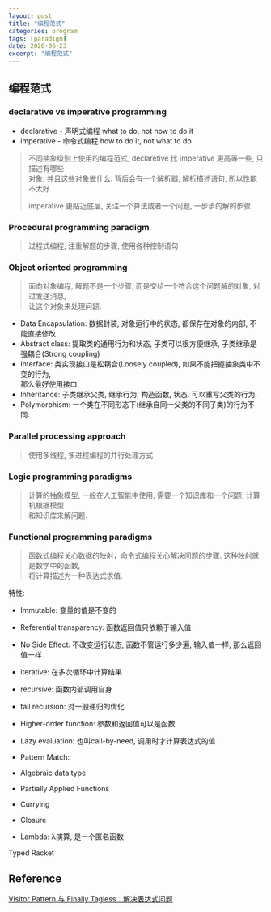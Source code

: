 ```yaml
---
layout: post
title: "编程范式"
categories: program
tags: [paradigm]
date: 2020-06-23
excerpt: "编程范式"
---
```


## 编程范式

### declarative vs imperative programming

* declarative - 声明式编程 what to do, not how to do it
* imperative - 命令式编程 how to do it, not what to do

> 不同抽象级别上使用的编程范式, declaretive 比 imperative 更高等一些, 只描述有哪些  
> 对象, 并且这些对象做什么. 背后会有一个解析器, 解析描述语句, 所以性能不太好.  
>
> imperative 更贴近底层, 关注一个算法或者一个问题, 一步步的解的步骤.  

### Procedural programming paradigm

> 过程式编程, 注重解题的步骤, 使用各种控制语句

### Object oriented programming

> 面向对象编程, 解题不是一个步骤, 而是交给一个符合这个问题解的对象, 对过发送消息,  
> 让这个对象来处理问题.

* Data Encapsulation: 数据封装, 对象运行中的状态, 都保存在对象的内部, 不能直接修改
* Abstract class: 提取类的通用行为和状态, 子类可以很方便继承, 子类继承是强耦合(Strong coupling)
* Interface: 类实现接口是松耦合(Loosely coupled), 如果不能把握抽象类中不变的行为,   
    那么最好使用接口.
* Inheritance: 子类继承父类, 继承行为, 构造函数, 状态. 可以重写父类的行为.
* Polymorphism: 一个类在不同形态下(继承自同一父类的不同子类)的行为不同.

### Parallel processing approach

> 使用多线程, 多进程编程的并行处理方式

### Logic programming paradigms

> 计算的抽象模型, 一般在人工智能中使用, 需要一个知识库和一个问题, 计算机根据模型  
> 和知识库来解问题.

### Functional programming paradigms

> 函数式编程关心数据的映射，命令式编程关心解决问题的步骤. 这种映射就是数学中的函数,  
> 将计算描述为一种表达式求值. 

特性: 
* Immutable: 变量的值是不变的
* Referential transparency: 函数返回值只依赖于输入值
* No Side Effect: 不改变运行状态, 函数不管运行多少遍, 输入值一样, 那么返回值一样.

* iterative: 在多次循环中计算结果
* recursive: 函数内部调用自身
* tail recursion: 对一般递归的优化
* Higher-order function: 参数和返回值可以是函数
* Lazy evaluation: 也叫call-by-need, 调用时才计算表达式的值
* Pattern Match: 
* Algebraic data type
* Partially Applied Functions
* Currying
* Closure
* Lambda: λ演算, 是一个匿名函数

Typed Racket



## Reference
[Visitor Pattern 与 Finally Tagless：解决表达式问题](https://zhuanlan.zhihu.com/p/53810286)

